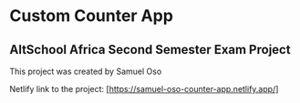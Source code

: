 # Custom Counter App


## AltSchool Africa Second Semester Exam Project

This project was created by Samuel Oso


Netlify link to the project: [https://samuel-oso-counter-app.netlify.app/]
